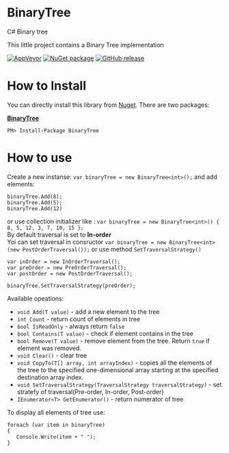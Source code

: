 # BinaryTree
C# Binary tree 

This little project contains a Binary Tree implementation

 [![AppVeyor](https://ci.appveyor.com/api/projects/status/l3kmfu18f4fbmuvu?svg=true)](https://ci.appveyor.com/project/Marusyk/binarytree) 
 [![NuGet package](https://badge.fury.io/nu/BinaryTree.svg)](https://www.nuget.org/packages/BinaryTree/)
 [![GitHub release](https://badge.fury.io/gh/Marusyk%2FBinaryTree.svg)](https://github.com/Marusyk/BinaryTree/releases/tag/v2.0.0)

# How to Install

You can directly install this library from [Nuget][6]. There are two packages:

**[BinaryTree][7]**

    PM> Install-Package BinaryTree
[6]: http://nuget.org
[7]: https://www.nuget.org/packages/BinaryTree/1.0.0

# How to use

Create a new instanse:
`var binaryTree = new BinaryTree<int>();`
and add elements: 
```
binaryTree.Add(8);
binaryTree.Add(5);
binaryTree.Add(12)
```
or use collection initializer like : `var binaryTree = new BinaryTree<int>() { 8, 5, 12, 3, 7, 10, 15 };`
<br>
By default traversal is set to **In-order** <br>
Yoi can set traversal in consructor `var binaryTree = new BinaryTree<int>(new PostOrderTraversal());`
or use method `SetTraversalStrategy()`
```
var inOrder = new InOrderTraversal();
var preOrder = new PreOrderTraversal();
var postOrder = new PostOrderTraversal();

binaryTree.SetTraversalStrategy(preOrder);
```

Available opeations:

 - `void Add(T value)` - add a new element to the tree
 - `int Count` - return count of elements in tree
 - `bool IsReadOnly` - always return `false`
 - `bool Contains(T value)` - check if element contains in the tree
 - `bool Remove(T value)` - remove element from the tree. Return `true` if element was removed.
 - `void Clear()` - clear tree
 - `void CopyTo(T[] array, int arrayIndex)` - copies all the elements of the tree to the specified one-dimensional array starting at the specified destination array index. 
 - `void SetTraversalStrategy(TraversalStrategy traversalStrategy)` - set stratefy of traversal(Pre-order, In-order, Post-order)
 - `IEnumerator<T> GetEnumerator()` - return numerator of tree

To display all elements of tree use:
```
foreach (var item in binaryTree)
{
   Console.Write(item + " ");
}
```
